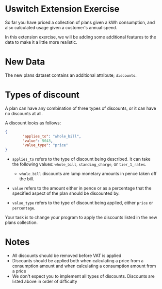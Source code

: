 # Uswitch Extension Exercise

So far you have priced a collection of plans given a kWh consumption, and also calculated usage given a customer's annual spend.

In this extension exercise, we will be adding some additional features to the data to make it a little more realistic.

# New Data

The new plans dataset contains an additional attribute; `discounts`.

# Types of discount

A plan can have any combination of three types of discounts, or it can have no discounts at all.

A discount looks as follows:

```json
{
        "applies_to": "whole_bill",
        "value": 5043,
        "value_type": "price"
}
```


+ `applies_to` refers to the type of discount being described. It can take the following values: `whole_bill`, `standing_charge`, or `tier_1_rates`. 
    + `whole_bill` discounts are lump monetary amounts in pence taken off the bill.
    
+ `value` refers to the amount either in pence or as a percentage that the specified aspect of the plan should be discounted by.
+ `value_type` refers to the type of discount being applied, either `price` or `percentage`.

Your task is to change your program to apply the discounts listed in the new plans collection.

# Notes

+ All discounts should be removed before VAT is applied
+ Discounts should be applied both when calculating a price from a consumption amount and when calculating a consumption amount from a price
+ We don't expect you to implement all types of discounts. Discounts are listed above in order of difficulty